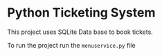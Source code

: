 # Python Ticketing System

This project uses SQLite Data base to book tickets.

To run the project run the `menuservice.py` file
